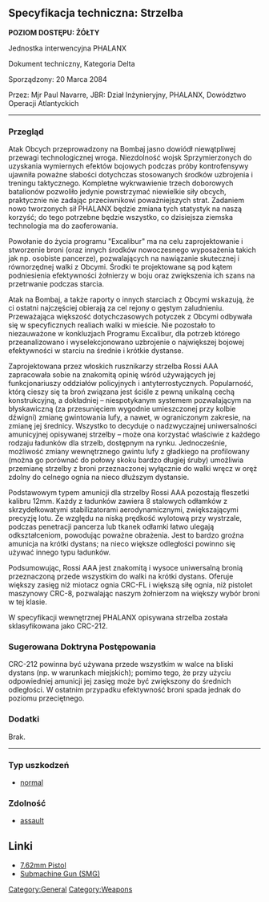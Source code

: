 ## Specyfikacja techniczna: Strzelba

**POZIOM DOSTĘPU: ŻÓŁTY**

Jednostka interwencyjna PHALANX

Dokument techniczny, Kategoria Delta

Sporządzony: 20 Marca 2084

Przez: Mjr Paul Navarre, JBR: Dział Inżynieryjny, PHALANX, Dowództwo
Operacji Atlantyckich

------------------------------------------------------------------------

### Przegląd

Atak Obcych przeprowadzony na Bombaj jasno dowiódł niewątpliwej przewagi
technologicznej wroga. Niezdolność wojsk Sprzymierzonych do uzyskania
wymiernych efektów bojowych podczas próby kontrofensywy ujawniła poważne
słabości dotychczas stosowanych środków uzbrojenia i treningu
taktycznego. Kompletne wykrwawienie trzech doborowych batalionów
pozwoliło jedynie powstrzymać niewielkie siły obcych, praktycznie nie
zadając przeciwnikowi poważniejszych strat. Zadaniem nowo tworzonych sił
PHALANX będzie zmiana tych statystyk na naszą korzyść; do tego potrzebne
będzie wszystko, co dzisiejsza ziemska technologia ma do zaoferowania.

Powołanie do życia programu "Excalibur" ma na celu zaprojektowanie i
stworzenie broni (oraz innych środków nowoczesnego wyposażenia takich
jak np. osobiste pancerze), pozwalających na nawiązanie skutecznej i
równorzędnej walki z Obcymi. Środki te projektowane są pod kątem
podniesienia efektywności żołnierzy w boju oraz zwiększenia ich szans na
przetrwanie podczas starcia.

Atak na Bombaj, a także raporty o innych starciach z Obcymi wskazują, że
ci ostatni najczęściej obierają za cel rejony o gęstym zaludnieniu.
Przeważająca większość dotychczasowych potyczek z Obcymi odbywała się w
specyficznych realiach walki w mieście. Nie pozostało to niezauważone w
konkluzjach Programu Excalibur, dla potrzeb którego przeanalizowano i
wyselekcjonowano uzbrojenie o największej bojowej efektywności w starciu
na średnie i krótkie dystanse.

Zaprojektowana przez włoskich rusznikarzy strzelba Rossi AAA zapracowała
sobie na znakomitą opinię wśród używających jej funkcjonariuszy
oddziałów policyjnych i antyterrostycznych. Popularność, którą cieszy
się ta broń związana jest ściśle z pewną unikalną cechą konstrukcyjną, a
dokładniej – niespotykanym systemem pozwalającym na błyskawiczną (za
przesunięciem wygodnie umieszczonej przy kolbie dźwigni) zmianę
gwintowania lufy, a nawet, w ograniczonym zakresie, na zmianę jej
średnicy. Wszystko to decyduje o nadzwyczajnej uniwersalności
amunicyjnej opisywanej strzelby – może ona korzystać właściwie z każdego
rodzaju ładunków dla strzelb, dostępnym na rynku. Jednocześnie,
możliwość zmiany wewnętrznego gwintu lufy z gładkiego na profilowany
(można go porównać do połowy skoku bardzo długiej śruby) umożliwia
przemianę strzelby z broni przeznaczonej wyłącznie do walki wręcz w oręż
zdolny do celnego ognia na nieco dłuższym dystansie.

Podstawowym typem amunicji dla strzelby Rossi AAA pozostają fleszetki
kalibru 12mm. Każdy z ładunków zawiera 8 stalowych odłamków z
skrzydełkowatymi stabilizatorami aerodynamicznymi, zwiększającymi
precyzję lotu. Ze względu na niską prędkość wylotową przy wystrzale,
podczas penetracji pancerza lub tkanek odłamki łatwo ulegają
odkształceniom, powodując poważne obrażenia. Jest to bardzo groźna
amunicja na krótki dystans; na nieco większe odległości powinno się
używać innego typu ładunków.

Podsumowując, Rossi AAA jest znakomitą i wysoce uniwersalną bronią
przeznaczoną przede wszystkim do walki na krótki dystans. Oferuje
większy zasięg niż miotacz ognia CRC-FL i większą siłę ognia, niż
pistolet maszynowy CRC-8, pozwalając naszym żołnierzom na większy wybór
broni w tej klasie.

W specyfikacji wewnętrznej PHALANX opisywana strzelba została
sklasyfikowana jako CRC-212.

### Sugerowana Doktryna Postępowania

CRC-212 powinna być używana przede wszystkim w walce na bliski dystans
(np. w warunkach miejskich); pomimo tego, że przy użyciu odpowiedniej
amunicji jej zasięg może być zwiększony do średnich odległości. W
ostatnim przypadku efektywność broni spada jednak do poziomu
przeciętnego.

### Dodatki

Brak.

------------------------------------------------------------------------

### Typ uszkodzeń

- [normal](Damage/normal "wikilink")

### Zdolność

- [assault](Skills/assault "wikilink")

## Linki

- [7.62mm Pistol](Equipment/Secondary_Weapons/7.62mm_Pistol "wikilink")
- [Submachine Gun
  (SMG)](Equipment/Secondary_Weapons/Submachine_Gun "wikilink")

[Category:General](Category:General "wikilink")
[Category:Weapons](Category:Weapons "wikilink")